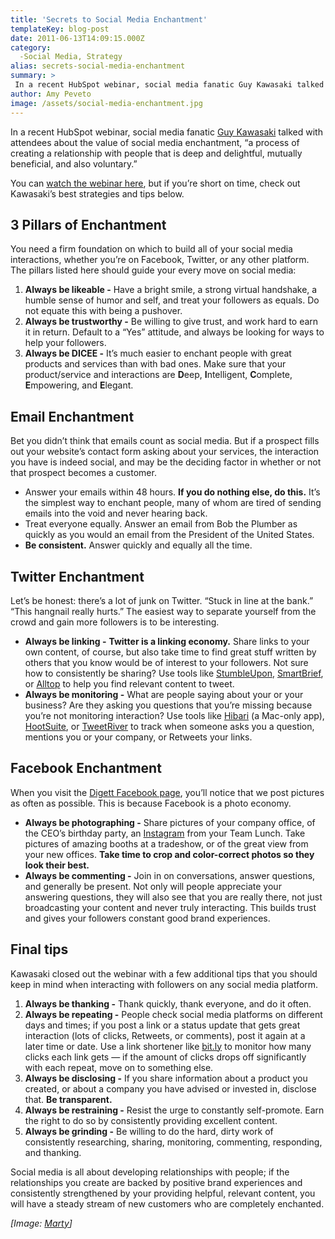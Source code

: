 ```yaml
---
title: 'Secrets to Social Media Enchantment'
templateKey: blog-post
date: 2011-06-13T14:09:15.000Z
category: 
  -Social Media, Strategy
alias: secrets-social-media-enchantment
summary: > 
 In a recent HubSpot webinar, social media fanatic Guy Kawasaki talked with attendees about the value of social media enchantment, "a process of creating a relationship with people that is deep and delightful, mutually beneficial, and also voluntary."
author: Amy Peveto
image: /assets/social-media-enchantment.jpg
---
```


In a recent HubSpot webinar, social media fanatic [Guy Kawasaki](http://guykawasaki.com/) talked with attendees about the value of social media enchantment, “a process of creating a relationship with people that is deep and delightful, mutually beneficial, and also voluntary.”

You can [watch the webinar here](http://offers.hubspot.com/how-to-use-social-media-to-enchant-your-customers), but if you’re short on time, check out Kawasaki’s best strategies and tips below.

3 Pillars of Enchantment
------------------------

You need a firm foundation on which to build all of your social media interactions, whether you’re on Facebook, Twitter, or any other platform. The pillars listed here should guide your every move on social media:

1.  **Always be likeable -** Have a bright smile, a strong virtual handshake, a humble sense of humor and self, and treat your followers as equals. Do not equate this with being a pushover.
2.  **Always be trustworthy -** Be willing to give trust, and work hard to earn it in return. Default to a “Yes” attitude, and always be looking for ways to help your followers.
3.  **Always be DICEE -** It’s much easier to enchant people with great products and services than with bad ones. Make sure that your product/service and interactions are **D**eep, **I**ntelligent, **C**omplete, **E**mpowering, and **E**legant.

Email Enchantment
-----------------

Bet you didn’t think that emails count as social media. But if a prospect fills out your website’s contact form asking about your services, the interaction you have is indeed social, and may be the deciding factor in whether or not that prospect becomes a customer.

*   Answer your emails within 48 hours. **If you do nothing else, do this.** It’s the simplest way to enchant people, many of whom are tired of sending emails into the void and never hearing back.
*   Treat everyone equally. Answer an email from Bob the Plumber as quickly as you would an email from the President of the United States.
*   **Be consistent.** Answer quickly and equally all the time.

Twitter Enchantment
-------------------

Let’s be honest: there’s a lot of junk on Twitter. “Stuck in line at the bank.” “This hangnail really hurts.” The easiest way to separate yourself from the crowd and gain more followers is to be interesting.

*   **Always be linking -** **Twitter is a linking economy.** Share links to your own content, of course, but also take time to find great stuff written by others that you know would be of interest to your followers. Not sure how to consistently be sharing? Use tools like [StumbleUpon](http://www.stumbleupon.com/), [SmartBrief](http://www.smartbrief.com/index.php), or [Alltop](http://alltop.com/) to help you find relevant content to tweet.
*   **Always be monitoring -** What are people saying about your or your business? Are they asking you questions that you’re missing because you’re not monitoring interaction? Use tools like [Hibari](http://hibariapp.com/) (a Mac-only app), [HootSuite](https://hootsuite.com/), or [TweetRiver](https://www.spredfast.com/) to track when someone asks you a question, mentions you or your company, or Retweets your links.

Facebook Enchantment
--------------------

When you visit the [Digett Facebook page](https://www.facebook.com/Digett), you’ll notice that we post pictures as often as possible. This is because Facebook is a photo economy.

*   **Always be photographing -** Share pictures of your company office, of the CEO’s birthday party, an [Instagram](http://instagram.com/) from your Team Lunch. Take pictures of amazing booths at a tradeshow, or of the great view from your new offices. **Take time to crop and color-correct photos so they look their best.**
*   **Always be commenting -** Join in on conversations, answer questions, and generally be present. Not only will people appreciate your answering questions, they will also see that you are really there, not just broadcasting your content and never truly interacting. This builds trust and gives your followers constant good brand experiences.

Final tips
----------

Kawasaki closed out the webinar with a few additional tips that you should keep in mind when interacting with followers on any social media platform.

1.  **Always be thanking -** Thank quickly, thank everyone, and do it often.
2.  **Always be repeating -** People check social media platforms on different days and times; if you post a link or a status update that gets great interaction (lots of clicks, Retweets, or comments), post it again at a later time or date. Use a link shortener like [bit.ly](https://bitly.com/) to monitor how many clicks each link gets — if the amount of clicks drops off significantly with each repeat, move on to something else.
3.  **Always be disclosing -** If you share information about a product you created, or about a company you have advised or invested in, disclose that. **Be transparent.**
4.  **Always be restraining -** Resist the urge to constantly self-promote. Earn the right to do so by consistently providing excellent content.
5.  **Always be grinding -** Be willing to do the hard, dirty work of consistently researching, sharing, monitoring, commenting, responding, and thanking.

Social media is all about developing relationships with people; if the relationships you create are backed by positive brand experiences and consistently strengthened by your providing helpful, relevant content, you will have a steady stream of new customers who are completely enchanted.

_\[Image: [Marty](http://www.flickr.com/photos/martijnvandalen/5238922843/)\]_